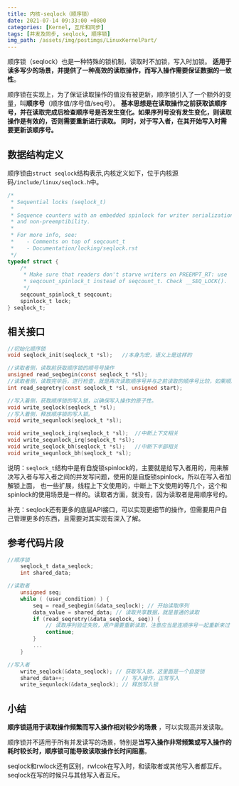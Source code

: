 ```yaml
---
title: 内核-seqlock（顺序锁）
date: 2021-07-14 09:33:00 +0800
categories: [Kernel, 互斥和同步]
tags: [并发及同步, seqlock, 顺序锁]
img_path: /assets/img/postimgs/LinuxKernelPart/
---
```


顺序锁（seqlock）也是一种特殊的锁机制，读取时不加锁，写入时加锁。
**适用于读多写少的场景，并提供了一种高效的读取操作，而写入操作需要保证数据的一致性**。


顺序锁在实现上，为了保证读取操作的值没有被更新，顺序锁引入了一个额外的变量，叫**顺序号**（顺序值/序号值/seq号）。
**基本思想是在读取操作之前获取该顺序号，并在读取完成后检查顺序号是否发生变化。如果序列号没有发生变化，则读取操作是有效的，否则需要重新进行读取。
同时，对于写入者，在其开始写入时需要更新该顺序号。**

## 数据结构定义
顺序锁由`struct seqlock`结构表示,内核定义如下，位于内核源码`/include/linux/seqlock.h`中。
```c
/*
 * Sequential locks (seqlock_t)
 *
 * Sequence counters with an embedded spinlock for writer serialization
 * and non-preemptibility.
 *
 * For more info, see:
 *    - Comments on top of seqcount_t
 *    - Documentation/locking/seqlock.rst
 */
typedef struct {
	/*
	 * Make sure that readers don't starve writers on PREEMPT_RT: use
	 * seqcount_spinlock_t instead of seqcount_t. Check __SEQ_LOCK().
	 */
	seqcount_spinlock_t seqcount;
	spinlock_t lock;
} seqlock_t;
```


## 相关接口

```c
//初始化顺序锁
void seqlock_init(seqlock_t *sl);   //本身为宏，语义上是这样的

//读取者侧，读取前获取顺序锁的顺号号操作
unsigned read_seqbegin(const seqlock_t *sl);
//读取者侧，读取完毕后，进行检查，就是再次读取顺序号并与之前读取的顺序号比较，如果顺序号发生改变，需要用户自己重新进行读取过程
int read_seqretry(const seqlock_t *sl, unsigned start);

//写入着侧，获取顺序锁的写入锁，以确保写入操作的原子性。
void write_seqlock(seqlock_t *sl);
//写入着侧，释放顺序锁的写入锁。
void write_sequnlock(seqlock_t *sl);

void write_seqlock_irq(seqlock_t *sl);  //中断上下文相关
void write_sequnlock_irq(seqlock_t *sl);
void write_seqlock_bh(seqlock_t *sl);   //中断下半部相关
void write_sequnlock_bh(seqlock_t *sl);
```

说明：`seqlock_t`结构中是有自旋锁spinlock的，主要就是给写入者用的，用来解决写入者与写入者之间的并发写问题，使用的是自旋锁spinlock，所以在写入者加解锁上面，
也一些扩展，线程上下文使用的，中断上下文使用的等几个，这个和spinlock的使用场景是一样的。读取者方面，就没有，因为读取者是用顺序号的。

补充：seqlock还有更多的底层API接口，可以实现更细节的操作，但需要用户自己管理更多的东西，且需要对其实现有深入了解。

## 参考代码片段

```c
//顺序锁
    seqlock_t data_seqlock;
    int shared_data;

//读取者
    unsigned seq;
    while ( (user_condition) ) {
        seq = read_seqbegin(&data_seqlock); // 开始读取序列
        data_value = shared_data; // 读取共享数据，就是普通的读取
        if (read_seqretry(&data_seqlock, seq)) {
            // 读取序列验证失败，用户需要重新读取，注意应当是连顺序号一起重新来过
            continue;
        }
        ...
    }

//写入者
    write_seqlock(&data_seqlock); // 获取写入锁，这里面是一个自旋锁
    shared_data++;                  // 写入操作，正常写入
    write_sequnlock(&data_seqlock); // 释放写入锁
```




## 小结

**顺序锁适用于读取操作频繁而写入操作相对较少的场景** ，可以实现高并发读取。

顺序锁并不适用于所有并发读写的场景，特别是**当写入操作非常频繁或写入操作的耗时较长时，顺序锁可能导致读取操作长时间阻塞**。

seqlock和rwlock还有区别，rwlcok在写入时，和读取者或其他写入者都互斥。seqlock在写的时候只与其他写入者互斥。


